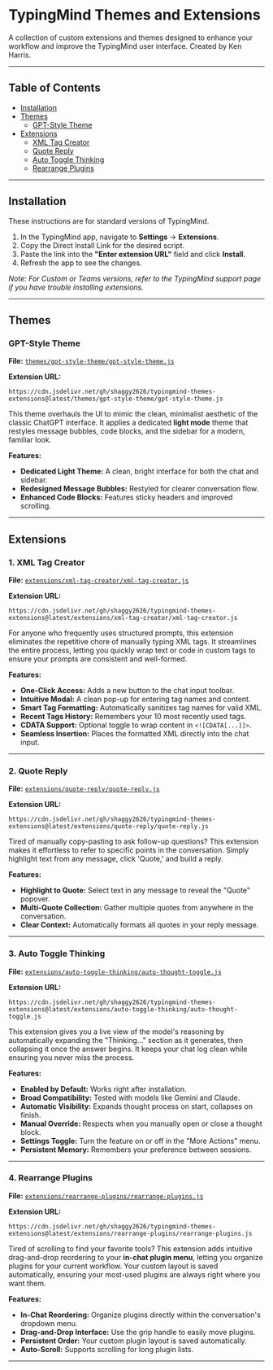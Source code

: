 # TypingMind Themes and Extensions

A collection of custom extensions and themes designed to enhance your workflow and improve the TypingMind user interface. Created by Ken Harris.

---

## Table of Contents

- [Installation](#installation)
- [Themes](#themes)
  - [GPT-Style Theme](#gpt-style-theme)
- [Extensions](#extensions)
  - [XML Tag Creator](#1-xml-tag-creator)
  - [Quote Reply](#2-quote-reply)
  - [Auto Toggle Thinking](#3-auto-toggle-thinking)
  - [Rearrange Plugins](#4-rearrange-plugins)

---

## Installation

These instructions are for standard versions of TypingMind.

1.  In the TypingMind app, navigate to **Settings** → **Extensions**.
2.  Copy the Direct Install Link for the desired script.
3.  Paste the link into the **"Enter extension URL"** field and click **Install**.
4.  Refresh the app to see the changes.

*Note: For Custom or Teams versions, refer to the TypingMind support page if you have trouble installing extensions.*

---

## Themes

### GPT-Style Theme

**File:** [`themes/gpt-style-theme/gpt-style-theme.js`](./themes/gpt-style-theme/gpt-style-theme.js)

**Extension URL:**
```
https://cdn.jsdelivr.net/gh/shaggy2626/typingmind-themes-extensions@latest/themes/gpt-style-theme/gpt-style-theme.js
```

This theme overhauls the UI to mimic the clean, minimalist aesthetic of the classic ChatGPT interface. It applies a dedicated **light mode** theme that restyles message bubbles, code blocks, and the sidebar for a modern, familiar look.

**Features:**
- **Dedicated Light Theme:** A clean, bright interface for both the chat and sidebar.
- **Redesigned Message Bubbles:** Restyled for clearer conversation flow.
- **Enhanced Code Blocks:** Features sticky headers and improved scrolling.

---

## Extensions

### 1. XML Tag Creator

**File:** [`extensions/xml-tag-creator/xml-tag-creator.js`](./extensions/xml-tag-creator/xml-tag-creator.js)

**Extension URL:**
```
https://cdn.jsdelivr.net/gh/shaggy2626/typingmind-themes-extensions@latest/extensions/xml-tag-creator/xml-tag-creator.js
```

For anyone who frequently uses structured prompts, this extension eliminates the repetitive chore of manually typing XML tags. It streamlines the entire process, letting you quickly wrap text or code in custom tags to ensure your prompts are consistent and well-formed.

**Features:**
- **One-Click Access:** Adds a new button to the chat input toolbar.
- **Intuitive Modal:** A clean pop-up for entering tag names and content.
- **Smart Tag Formatting:** Automatically sanitizes tag names for valid XML.
- **Recent Tags History:** Remembers your 10 most recently used tags.
- **CDATA Support:** Optional toggle to wrap content in `<![CDATA[...]]>`.
- **Seamless Insertion:** Places the formatted XML directly into the chat input.

---

### 2. Quote Reply

**File:** [`extensions/quote-reply/quote-reply.js`](./extensions/quote-reply/quote-reply.js)

**Extension URL:**
```
https://cdn.jsdelivr.net/gh/shaggy2626/typingmind-themes-extensions@latest/extensions/quote-reply/quote-reply.js
```

Tired of manually copy-pasting to ask follow-up questions? This extension makes it effortless to refer to specific points in the conversation. Simply highlight text from any message, click 'Quote,' and build a reply.

**Features:**
- **Highlight to Quote:** Select text in any message to reveal the "Quote" popover.
- **Multi-Quote Collection:** Gather multiple quotes from anywhere in the conversation.
- **Clear Context:** Automatically formats all quotes in your reply message.

---

### 3. Auto Toggle Thinking

**File:** [`extensions/auto-toggle-thinking/auto-thought-toggle.js`](./extensions/auto-toggle-thinking/auto-thought-toggle.js)

**Extension URL:**
```
https://cdn.jsdelivr.net/gh/shaggy2626/typingmind-themes-extensions@latest/extensions/auto-toggle-thinking/auto-thought-toggle.js
```

This extension gives you a live view of the model's reasoning by automatically expanding the "Thinking..." section as it generates, then collapsing it once the answer begins. It keeps your chat log clean while ensuring you never miss the process.

**Features:**
- **Enabled by Default:** Works right after installation.
- **Broad Compatibility:** Tested with models like Gemini and Claude.
- **Automatic Visibility:** Expands thought process on start, collapses on finish.
- **Manual Override:** Respects when you manually open or close a thought block.
- **Settings Toggle:** Turn the feature on or off in the "More Actions" menu.
- **Persistent Memory:** Remembers your preference between sessions.

---

### 4. Rearrange Plugins

**File:** [`extensions/rearrange-plugins/rearrange-plugins.js`](./extensions/rearrange-plugins/rearrange-plugins.js)

**Extension URL:**
```
https://cdn.jsdelivr.net/gh/shaggy2626/typingmind-themes-extensions@latest/extensions/rearrange-plugins/rearrange-plugins.js
```

Tired of scrolling to find your favorite tools? This extension adds intuitive drag-and-drop reordering to your **in-chat plugin menu**, letting you organize plugins for your current workflow. Your custom layout is saved automatically, ensuring your most-used plugins are always right where you want them.

**Features:**
- **In-Chat Reordering:** Organize plugins directly within the conversation's dropdown menu.
- **Drag-and-Drop Interface:** Use the grip handle to easily move plugins.
- **Persistent Order:** Your custom plugin layout is saved automatically.
- **Auto-Scroll:** Supports scrolling for long plugin lists.

---